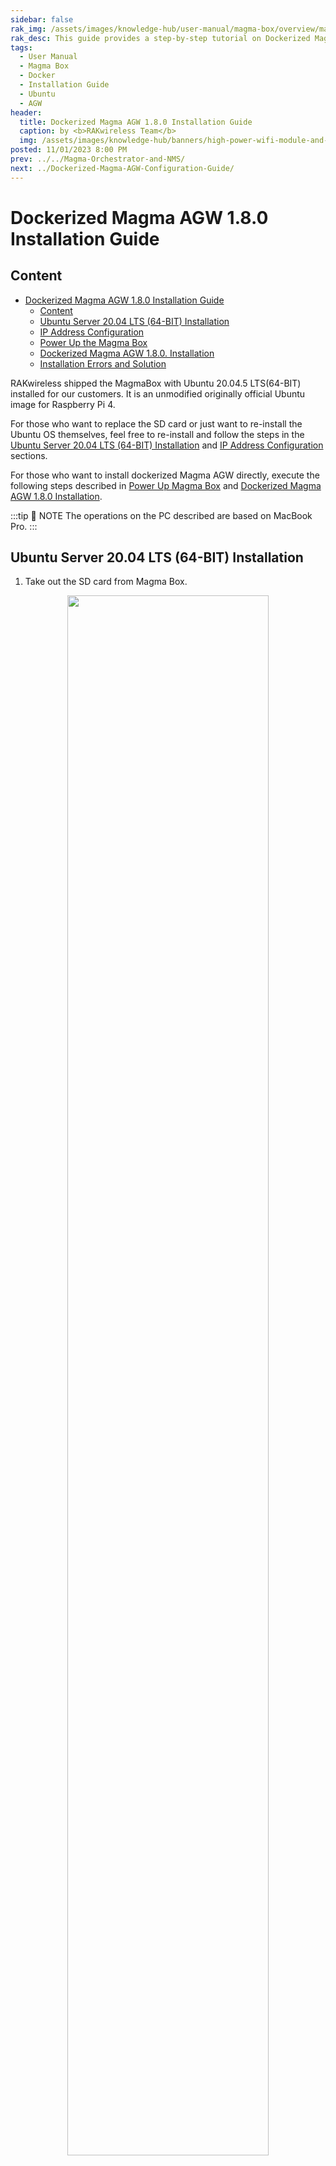 ```yaml
---
sidebar: false
rak_img: /assets/images/knowledge-hub/user-manual/magma-box/overview/magma-box.png
rak_desc: This guide provides a step-by-step tutorial on Dockerized Magma AGW 1.8.0 Configuration.
tags:
  - User Manual
  - Magma Box
  - Docker
  - Installation Guide
  - Ubuntu
  - AGW
header:
  title: Dockerized Magma AGW 1.8.0 Installation Guide
  caption: by <b>RAKwireless Team</b>
  img: /assets/images/knowledge-hub/banners/high-power-wifi-module-and-power-line-communications.jpg
posted: 11/01/2023 8:00 PM
prev: ../../Magma-Orchestrator-and-NMS/
next: ../Dockerized-Magma-AGW-Configuration-Guide/
---
```


# Dockerized Magma AGW 1.8.0 Installation Guide

## Content

- [Dockerized Magma AGW 1.8.0 Installation Guide](#dockerized-magma-agw-180-installation-guide)
  - [Content](#content)
  - [Ubuntu Server 20.04 LTS (64-BIT) Installation](#ubuntu-server-2004-lts-64-bit-installation)
  - [IP Address Configuration](#ip-address-configuration)
  - [Power Up the Magma Box](#power-up-the-magma-box)
  - [Dockerized Magma AGW 1.8.0. Installation](#dockerized-magma-agw-180-installation)
  - [Installation Errors and Solution](#installation-errors-and-solution)

RAKwireless shipped the MagmaBox with Ubuntu 20.04.5 LTS(64-BIT) installed for our customers. It is an unmodified originally official Ubuntu image for Raspberry Pi 4.

For those who want to replace the SD card or just want to re-install the Ubuntu OS themselves, feel free to re-install and follow the steps in the [Ubuntu Server 20.04 LTS (64-BIT) Installation](#ubuntu-server-2004-lts-64-bit-installation) and [IP Address Configuration](#ip-address-configuration) sections.

For those who want to install dockerized Magma AGW directly, execute the following steps described in [Power Up Magma Box](#power-up-the-magma-box) and [Dockerized Magma AGW 1.8.0 Installation](#dockerized-magma-agw-180-installation).

:::tip 📝 NOTE
The operations on the PC described are based on MacBook Pro.
:::

## Ubuntu Server 20.04 LTS (64-BIT) Installation

1. Take out the SD card from Magma Box.

<p align="center">
<img src="/assets/images/knowledge-hub/user-manual/magma-box/installation-guide/1.remove-sd-card.png" width="80%">
</p>


2. Plug the SD card into your PC via an adapter.

<p align="center">
<img src="/assets/images/knowledge-hub/user-manual/magma-box/installation-guide/2.plug-sd-card.png" width="80%">
</p>


3. Download and install the **Raspberry Pi Imager**.
4. Open the Imager and click the **CHOOSE OS** button.

<p align="center">
<img src="/assets/images/knowledge-hub/user-manual/magma-box/installation-guide/3.pi-imager.png" width="80%">
</p>


5. Select **Other general-purpose OS**.

<p align="center">
<img src="/assets/images/knowledge-hub/user-manual/magma-box/installation-guide/4.gen-purpose.png" width="80%">
</p>


6. Then choose the **Ubuntu** item to list the available Ubuntu OS images. Make sure you choose the Ubuntu Server 20.04.5 LTS (64-bit).

<p align="center">
<img src="/assets/images/knowledge-hub/user-manual/magma-box/installation-guide/5.ubuntu.png" width="80%">
</p>


<p align="center">
<img src="/assets/images/knowledge-hub/user-manual/magma-box/installation-guide/6.ubuntu-server.png" width="80%">
</p>


7. Back to the main page of Raspberry Pi Imager, click the **CHOOSE STORAGE** button to choose the SD card just plugged in.

<p align="center">
<img src="/assets/images/knowledge-hub/user-manual/magma-box/installation-guide/7.choose-storage.png" width="80%">
</p>


<p align="center">
<img src="/assets/images/knowledge-hub/user-manual/magma-box/installation-guide/8.reader.png" width="80%">
</p>


8. Click **WRITE** to flush the Ubuntu OS into the SD card.

<p align="center">
<img src="/assets/images/knowledge-hub/user-manual/magma-box/installation-guide/9.write.png" width="80%">
</p>


<p align="center">
<img src="/assets/images/knowledge-hub/user-manual/magma-box/installation-guide/10.erase.png" width="80%">
</p>


<p align="center">
<img src="/assets/images/knowledge-hub/user-manual/magma-box/installation-guide/11.write.png" width="80%">
</p>


<p align="center">
<img src="/assets/images/knowledge-hub/user-manual/magma-box/installation-guide/12.write-success.png" width="80%">
</p>


The Ubuntu Server 20.04.5 LTS (64-bit) is now flashed to the SD card.

## IP Address Configuration

Before anything else, configure first the IP addresses before powering up the Magma Box.

1. Plug the SD card back into the Magma Box. Make sure it has an IP address configured so it can SSH or connect the 4G radio to the box.

Here shows the traditional network architecture for Magma Box developments.

<p align="center">
<img src="/assets/images/knowledge-hub/user-manual/magma-box/installation-guide/13.ip-config.png" width="80%">
</p>


2. Usually, configuring a static IP address for the Magma Box's **eth1** port is needed, and a dynamic IP address is allocated from the home router for Magma Box's **eth0** port.

Follow the steps below to setup the IP addresses:

 - Take out the SD card from the PC and re-plug it again.
 - Edit the `network-config` file under the SD card's root directory.
 - Add the eth port's configuration. Configure **eth1** static IP address to `10.0.2.1/24`.

    ```
    # vim /Volumes/system-boot/network-config
    eth1:
    dhcp4: false
    optional: true
    addresses: [10.0.2.1/24]
    ```

<p align="center">
<img src="/assets/images/knowledge-hub/user-manual/magma-box/installation-guide/14.port-config.png" width="80%">
</p>


   - Save the changes and quit, then push the SD card out of the PC.

## Power Up the Magma Box

After the installation and configuration, connect and power up the Magma Box. This guide assumes that your PC's **eth0** port has been configured with a static IP address that's in the same subnet as Magma Box's **eth1** port. For example, `10.0.2.2/24`.

<p align="center">
<img src="/assets/images/knowledge-hub/user-manual/magma-box/installation-guide/15.power-up.png" width="80%">
</p>


1. Plug the SD card into the Magma Box.
2. Connect the Magma Box **eth0**, the native ethernet port, to the home router with the ethernet cable.
3. Plug the USB-to-Ethernet adapter into the blue-colored USB port on the Magma Box.

<p align="center">
<img src="/assets/images/knowledge-hub/user-manual/magma-box/installation-guide/16.usb-ethernet.png" width="80%">
</p>


4. Connect your PC to the USB-to-Ethernet adapter with the ethernet cable.
5. Plug the power supply into the Magma Box.
6. Now the Magma Box is powered up. The Magma Box's status can be verified via ping 10.0.2.1 from the PC.

<p align="center">
<img src="/assets/images/knowledge-hub/user-manual/magma-box/installation-guide/17.verify.png" width="80%">
</p>


## Dockerized Magma AGW 1.8.0. Installation

After powering up the Magma Box, connect it with SSH with the initial Ubuntu password to install the latest dockerized Magma AGW 1.8.0.

1. Ubuntu will ask you to change the password the first time SSH to the Magma Box.

<p align="center">
<img src="/assets/images/knowledge-hub/user-manual/magma-box/installation-guide/18.install-docker.png" width="80%">
</p>


2. Then, SSH to Magma Box again after the password is changed.

<p align="center">
<img src="/assets/images/knowledge-hub/user-manual/magma-box/installation-guide/19.ssh-magma.png" width="80%">
</p>


3. Create an empty `rootCA.pem` before the installation.

```
# sudo mkdir -p /var/opt/magma/certs
# sudo touch /var/opt/magma/certs/rootCA.pem
```

<br>

4. Download the installation bash script from Magma's GitHub repository and execute.

```bash
# wget https://github.com/magma/magma/raw/v1.8/lte/gateway/deploy
/agw_install_docker.sh
# sudo bash agw_install_docker.sh
```

<p align="center">
<img src="/assets/images/knowledge-hub/user-manual/magma-box/installation-guide/20.script.png" width="80%">
</p>


:::tip 📝 NOTE
- If anything wrong happens in this stage, refer directly to [Installation Errors and Solution](#installation-errors-and-solution). (Optional)
- If all goes well, just wait until the installation is finished. It may take half an hour, depending on your home router's internet speed.
:::

<p align="center">
<img src="/assets/images/knowledge-hub/user-manual/magma-box/installation-guide/21.reboot.png" width="80%">
</p>


After that, the dockerized Magma AGW 1.8.0 is now successfully installed on the Magma Box. You can verify the docker container's status using the command:

```
sudo
docker ps
```

:::tip 📝 NOTE
Normally, the `control_proxy` is restarting all the time because of an empty `rootCA.pem` that is unavailable.
:::

<p align="center">
<img src="/assets/images/knowledge-hub/user-manual/magma-box/installation-guide/22.installation-success.png" width="80%">
</p>


## Installation Errors and Solution

Things may go wrong when executing Magma's official bash script `agw_install_docker.sh`.

**Error 1**: Waiting for cache lock: Could not get `lock/var/lib/dpkg/lock-frontend`. It is held by process `xxx`.

<p align="center">
<img src="/assets/images/knowledge-hub/user-manual/magma-box/installation-guide/23.error.png" width="80%">
</p>


- This error is caused by Ubuntu's self-update process which held the lock before the execution of the bash script `agw_install_docker.sh`.
- **Solution**: Reboot to terminate or wait for Ubuntu's self-update progress done, and then re-execute the bash script again.

**Error 2**: Failed to download key.

<p align="center">
<img src="/assets/images/knowledge-hub/user-manual/magma-box/installation-guide/24.error2.png" width="80%">
</p>

- This error may be caused by the network.
- **Solution**: Manually download and apply the key as the commands shown below, and then re-execute the bash script again.

```
# cat << EOF > /etc/apt/apt.conf.d/99insecurehttpsrepo
Acquire::https::artifactory.magmacore.org/artifactory/debian {
Verify-Peer "false";
Verify-Host "false";
};
EOF
# wget -qO - https://artifactory.magmacore.org:443/artifactory/api/gpg
/key/public | sudo apt-key add -
# sudo bash agw_install_docker.sh
```

:::tip 📝 NOTE
If you have experienced errors not listed above, feel free to contact us.
:::
